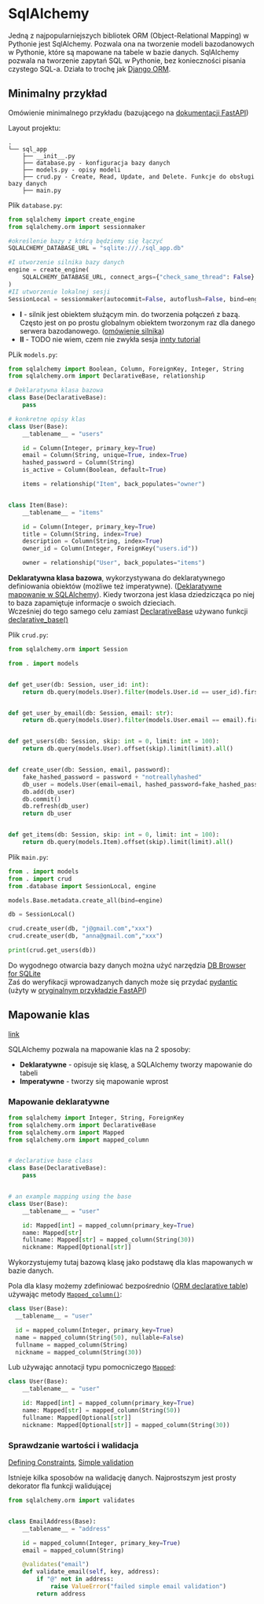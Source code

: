 # SqlAlchemy

Jedną z najpopularniejszych bibliotek ORM (Object-Relational Mapping) w Pythonie jest SqlAlchemy. Pozwala ona na tworzenie modeli bazodanowych w Pythonie, które są mapowane na tabele w bazie danych. SqlAlchemy pozwala na tworzenie zapytań SQL w Pythonie, bez konieczności pisania czystego SQL-a.
Działa to trochę jak [Django ORM](../Webówka🌍/9_django.md).


## Minimalny przykład

Omówienie minimalnego przykładu (bazującego na [dokumentacji FastAPI](https://fastapi.tiangolo.com/tutorial/sql-databases/))

Layout projektu:

```
.
└── sql_app
    ├── __init__.py
    ├── database.py - konfiguracja bazy danych
    ├── models.py - opisy modeli
    ├── crud.py - Create, Read, Update, and Delete. Funkcje do obsługi bazy danych
    ├── main.py
```

Plik `database.py`:

```py
from sqlalchemy import create_engine
from sqlalchemy.orm import sessionmaker

#określenie bazy z którą będziemy się łączyć
SQLALCHEMY_DATABASE_URL = "sqlite:///./sql_app.db"

#I utworzenie silnika bazy danych
engine = create_engine(
    SQLALCHEMY_DATABASE_URL, connect_args={"check_same_thread": False}
)
#II utworzenie lokalnej sesji
SessionLocal = sessionmaker(autocommit=False, autoflush=False, bind=engine)
```

- **I** - silnik jest obiektem służącym min. do tworzenia połączeń z bazą. Często jest on po prostu globalnym obiektem tworzonym raz dla danego serwera bazodanowego. ([omówienie silnika](https://docs.sqlalchemy.org/en/20/tutorial/engine.html#tutorial-engine))
- **II** - TODO nie wiem, czem nie zwykła sesja [innty tutorial](https://docs.sqlalchemy.org/en/20/tutorial/dbapi_transactions.html#executing-with-an-orm-session)

PLik ``models.py``:

```py
from sqlalchemy import Boolean, Column, ForeignKey, Integer, String
from sqlalchemy.orm import DeclarativeBase, relationship

# Deklaratywna klasa bazowa
class Base(DeclarativeBase):
    pass

# konkretne opisy klas
class User(Base):
    __tablename__ = "users"

    id = Column(Integer, primary_key=True)
    email = Column(String, unique=True, index=True)
    hashed_password = Column(String)
    is_active = Column(Boolean, default=True)

    items = relationship("Item", back_populates="owner")


class Item(Base):
    __tablename__ = "items"

    id = Column(Integer, primary_key=True)
    title = Column(String, index=True)
    description = Column(String, index=True)
    owner_id = Column(Integer, ForeignKey("users.id"))

    owner = relationship("User", back_populates="items")
```

**Deklaratywna klasa bazowa**, wykorzystywana do deklaratywnego definiowania obiektów (możliwe też imperatywne). ([Deklaratywne mapowanie w SQLAlchemy](https://docs.sqlalchemy.org/en/20/orm/mapping_styles.html#orm-declarative-mapping)). Kiedy tworzona jest klasa dziedzicząca po niej to baza zapamiętuje informacje o swoich dzieciach.   
Wcześniej do tego samego celu zamiast [DeclarativeBase](https://docs.sqlalchemy.org/en/20/orm/mapping_api.html#sqlalchemy.orm.DeclarativeBase) używano funkcji [declarative_base()](https://docs.sqlalchemy.org/en/20/orm/mapping_api.html#sqlalchemy.orm.declarative_base)

Plik `crud.py`:

```py
from sqlalchemy.orm import Session

from . import models


def get_user(db: Session, user_id: int):
    return db.query(models.User).filter(models.User.id == user_id).first()


def get_user_by_email(db: Session, email: str):
    return db.query(models.User).filter(models.User.email == email).first()


def get_users(db: Session, skip: int = 0, limit: int = 100):
    return db.query(models.User).offset(skip).limit(limit).all()


def create_user(db: Session, email, password):
    fake_hashed_password = password + "notreallyhashed"
    db_user = models.User(email=email, hashed_password=fake_hashed_password)
    db.add(db_user)
    db.commit()
    db.refresh(db_user)
    return db_user


def get_items(db: Session, skip: int = 0, limit: int = 100):
    return db.query(models.Item).offset(skip).limit(limit).all()

```

Plik `main.py`:

```py
from . import models
from . import crud
from .database import SessionLocal, engine

models.Base.metadata.create_all(bind=engine)

db = SessionLocal()

crud.create_user(db, "j@gmail.com","xxx")
crud.create_user(db, "anna@gmail.com","xxx")

print(crud.get_users(db))
```

Do wygodnego otwarcia bazy danych można użyć narzędzia [DB Browser for SQLite](https://sqlitebrowser.org/)   
Zaś do weryfikacji wprowadzanych danych może się przydać [pydantic](https://docs.pydantic.dev/latest/) (użyty w [oryginalnym przykładzie FastAPI](https://fastapi.tiangolo.com/tutorial/sql-databases/))



## Mapowanie klas

[link](https://docs.sqlalchemy.org/en/20/orm/mapping_styles.html)

SQLAlchemy pozwala na mapowanie klas na 2 sposoby:

- **Deklaratywne** - opisuje się klasę, a SQLAlchemy tworzy mapowanie do tabeli
- **Imperatywne** - tworzy się mapowanie wprost

### Mapowanie deklaratywne


```py
from sqlalchemy import Integer, String, ForeignKey
from sqlalchemy.orm import DeclarativeBase
from sqlalchemy.orm import Mapped
from sqlalchemy.orm import mapped_column


# declarative base class
class Base(DeclarativeBase):
    pass


# an example mapping using the base
class User(Base):
    __tablename__ = "user"

    id: Mapped[int] = mapped_column(primary_key=True)
    name: Mapped[str]
    fullname: Mapped[str] = mapped_column(String(30))
    nickname: Mapped[Optional[str]]
```

Wykorzystujemy tutaj bazową klasę jako podstawę dla klas mapowanych w bazie danych.   

Pola dla klasy możemy zdefiniować bezpośrednio ([ORM declarative table](https://docs.sqlalchemy.org/en/20/orm/declarative_tables.html#orm-declarative-table)) używając metody [`Mapped_column()`](https://docs.sqlalchemy.org/en/20/orm/mapping_api.html#sqlalchemy.orm.mapped_column):

```py
class User(Base):
  __tablename__ = "user"

  id = mapped_column(Integer, primary_key=True)
  name = mapped_column(String(50), nullable=False)
  fullname = mapped_column(String)
  nickname = mapped_column(String(30))
```

Lub używając annotacji typu pomocniczego [`Mapped`](https://docs.sqlalchemy.org/en/20/orm/internals.html#sqlalchemy.orm.Mapped):

```py
class User(Base):
    __tablename__ = "user"

    id: Mapped[int] = mapped_column(primary_key=True)
    name: Mapped[str] = mapped_column(String(50))
    fullname: Mapped[Optional[str]]
    nickname: Mapped[Optional[str]] = mapped_column(String(30))
```

### Sprawdzanie wartości i walidacja

[Defining Constraints](https://docs.sqlalchemy.org/en/20/core/constraints.html#constraints-api), [Simple validation](https://docs.sqlalchemy.org/en/20/orm/mapped_attributes.html#simple-validators)

Istnieje kilka sposobów na walidację danych. Najprostszym jest prosty dekorator fla funkcji walidującej

```py
from sqlalchemy.orm import validates


class EmailAddress(Base):
    __tablename__ = "address"

    id = mapped_column(Integer, primary_key=True)
    email = mapped_column(String)

    @validates("email")
    def validate_email(self, key, address):
        if "@" not in address:
            raise ValueError("failed simple email validation")
        return address
```


